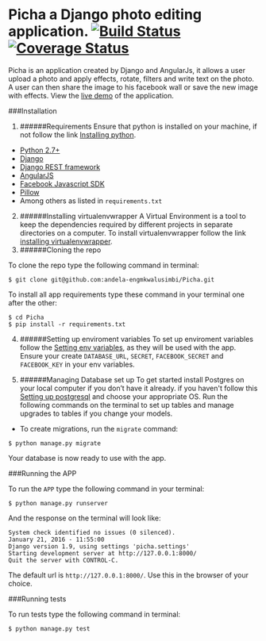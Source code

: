 # Picha a Django photo editing application. [![Build Status](https://travis-ci.org/andela-engmkwalusimbi/Picha.svg?branch=develop)](https://travis-ci.org/andela-engmkwalusimbi/Picha) [![Coverage Status](https://coveralls.io/repos/github/andela-engmkwalusimbi/Picha/badge.svg?branch=develop)](https://coveralls.io/github/andela-engmkwalusimbi/Picha?branch=develop)

Picha is an application created by Django and AngularJs, it allows a user upload a photo and apply effects, rotate, filters and write text on the photo. A user can then share the image to his facebook wall or save the new image with effects. View the [live demo](https://pichaa.herokuapp.com/)  of the application.

###Installation
1. ######Requirements
 Ensure that python is installed on your machine, if not follow the link [Installing python](https://www.python.org/downloads/).
 * [Python 2.7+](https://www.python.org/) 
 * [Django](https://www.djangoproject.com/)
 * [Django REST framework](http://www.django-rest-framework.org/)
 * [AngularJS](https://angularjs.org/)
 * [Facebook Javascript SDK](https://developers.facebook.com/docs/javascript)
 * [Pillow](http://pillow.readthedocs.org/)
 * Among others as listed in `requirements.txt`
 
2. ######Installing virtualenvwrapper
 A Virtual Environment is a tool to keep the dependencies required by different projects in separate directories on a computer.
 To install virtualenvwrapper follow the link [installing virtualenvwrapper](http://docs.python-guide.org/en/latest/dev/virtualenvs/).
3. ######Cloning the repo

 To clone the repo type the following command in terminal:
 
 ```
 $ git clone git@github.com:andela-engmkwalusimbi/Picha.git
 ```
 
 To install all app requirements type these command in your terminal one after the other:
 
 ```
 $ cd Picha
 $ pip install -r requirements.txt
 ```
 
4. ######Setting up enviroment variables
 To set up enviroment variables follow the [Setting env variables](https://www.digitalocean.com/community/tutorials/how-to-read-and-set-environmental-and-shell-variables-on-a-linux-vps), as they will be used with the app.
 Ensure your create `DATABASE_URL`, `SECRET`, `FACEBOOK_SECRET` and `FACEBOOK_KEY` in your env variables.

5. ######Managing Database set up
To get started install Postgres on your local computer if you don’t have it already. if you haven't follow this [Setting up postgresql](http://www.postgresql.org/download/) and choose your appropriate OS.
Run the following commands on the terminal to set up tables and manage upgrades to tables if you change your models.


 * To create migrations, run the `migrate` command:

 ```
 $ python manage.py migrate
 ```

Your database is now ready to use with the app.

###Running the APP

To run the `APP` type the following command in your terminal:

```
$ python manage.py runserver
```

And the response on the terminal will look like:

```
System check identified no issues (0 silenced).
January 21, 2016 - 11:55:00
Django version 1.9, using settings 'picha.settings'
Starting development server at http://127.0.0.1:8000/
Quit the server with CONTROL-C.
```

The default url is `http://127.0.0.1:8000/`. Use this in the browser of your choice.


###Running tests

To run tests type the following command in terminal:

```
$ python manage.py test
```



